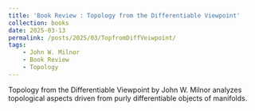 ```yaml
---
title: 'Book Review : Topology from the Differentiable Viewpoint'
collection: books
date: 2025-03-13
permalink: /posts/2025/03/TopfromDiffVeiwpoint/
tags:
	- John W. Milnor
	- Book Review
	- Topology
---
```


Topology from the Differentiable Viewpoint by John W. Milnor analyzes topological aspects driven from purly differentiable objects of manifolds.
